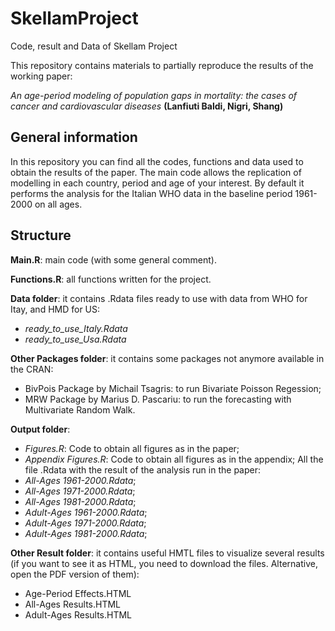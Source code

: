 # SkellamProject
Code, result and Data of Skellam Project

This repository contains materials to partially reproduce the results of the working paper:

*An age-period modeling of population gaps in mortality: the cases of cancer and cardiovascular diseases* **(Lanfiuti Baldi, Nigri, Shang)**

## General information
In this repository you can find all the codes, functions and data used to obtain the results of the paper. 
The main code allows the replication of modelling in each country, period and age of your interest. 
By default it performs the analysis for the Italian WHO data in the baseline period 1961-2000 on all ages. 


## Structure
**Main.R**: main code (with some general comment).

**Functions.R**: all functions written for the project.  

**Data folder**: it contains .Rdata files ready to use with data from WHO for Itay, and HMD for US:
- *ready_to_use_Italy.Rdata*
- *ready_to_use_Usa.Rdata*
  
**Other Packages folder**: it contains some packages not anymore available in the CRAN:
- BivPois Package by Michail Tsagris: to run Bivariate Poisson Regession;
- MRW Package by Marius D. Pascariu: to run the forecasting with Multivariate Random Walk.
  
**Output folder**: 
- *Figures.R*: Code to obtain all figures as in the paper;
- *Appendix Figures.R*: Code to obtain all figures as in the appendix;
All the file .Rdata with the result of the analysis run in the paper:
- *All-Ages 1961-2000.Rdata*;
- *All-Ages 1971-2000.Rdata*;
- *All-Ages 1981-2000.Rdata*;
- *Adult-Ages 1961-2000.Rdata*;
- *Adult-Ages 1971-2000.Rdata*;
- *Adult-Ages 1981-2000.Rdata*;

**Other Result folder**: it contains useful HMTL files to visualize several results
(if you want to see it as HTML, you need to download the files. Alternative, open the PDF version of them):
- Age-Period Effects.HTML
- All-Ages Results.HTML
- Adult-Ages Results.HTML


